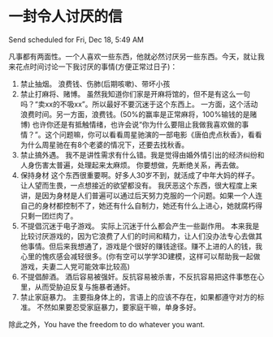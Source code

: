 # 一封令人讨厌的信

Send scheduled for Fri, Dec 18, 5:49 AM



凡事都有两面性。一个人喜欢一些东西，他就必然讨厌另一些东西。今天，就让我来花点时间讨论一下我讨厌的事情\(方便正常过日子\)：

1. 禁止抽烟。 浪费钱、伤肺\(后期咳嗽\)、带坏小孩
2. 禁止打麻将、赌博。 虽然我知道你们家是开麻将馆的，但不是有这么一句吗？“卖xx的不吸xx”。所以最好不要沉迷于这个东西上。 一方面，这个活动浪费时间。另一方面，浪费钱。\(50%的赢率是正常麻将，100%输钱的是赌博\) 也许你还是有抵触情绪，也许会说“你为什么要阻止我做我喜欢做的事情？”。这个问题嘛，你可以看看周星驰演的一部电影《唐伯虎点秋香》，看看为什么周星驰在有8个老婆的情况下，还要去找秋香。
3. 禁止搞外遇。 我不是讲性需求有什么错。我是觉得由婚外情引出的经济纠纷和人身伤害太普遍，处理起来太麻烦。 你要想做，先断绝关系，再去做。
4. 保持身材 这个东西很重要啊。好多人30岁不到，就活成了中年大妈的样子。让人望而生畏，一点想接近的欲望都没有。 我厌恶这个东西，很大程度上来讲，是因为身材是人们普遍可以通过后天努力克服的一个问题。如果一个人连自己的身材都控制不了，她还有什么自制力，她还有什么上进心，她就腐朽得只剩一团烂肉了。
5. 不提倡沉迷于电子游戏。 实际上沉迷于什么都会产生一些副作用。 本来我是比较讨厌游戏的，因为它浪费了人们的时间和精力，让人们没办法专心去做其他事情。但后来我想通了，游戏是个很好的赚钱途径。赚不上进的人的钱，我心里的愧疚感会减轻很多。\(你有空可以学学3D建模，这样可以帮助我一起做游戏，夫妻二人党可能效率比较高\)
6. 不提倡醉酒。 酒后容易被强奸。反抗容易被杀害，不反抗容易把这件事憋在心里，从而受胁迫反复与施暴者通奸。
7. 禁止家庭暴力。 主要指身体上的，言语上的应该不存在，如果都遵守对方的标准。 不然如果要忍受家庭暴力，要家庭干嘛，单身多好。

除此之外，You have the freedom to do whatever you want.

